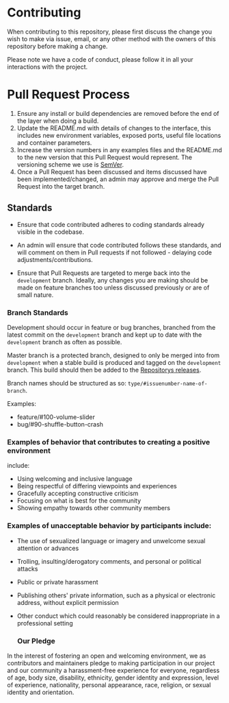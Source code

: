 # Contributing

When contributing to this repository, please first discuss the change you wish to make via issue,
email, or any other method with the owners of this repository before making a change. 

Please note we have a code of conduct, please follow it in all your interactions with the project.

# Pull Request Process

1. Ensure any install or build dependencies are removed before the end of the layer when doing a 
   build.
2. Update the README.md with details of changes to the interface, this includes new environment 
   variables, exposed ports, useful file locations and container parameters.
3. Increase the version numbers in any examples files and the README.md to the new version that this
   Pull Request would represent. The versioning scheme we use is [SemVer](http://semver.org/).
4. Once a Pull Request has been discussed and items discussed have been implemented/changed, an admin may approve and merge the Pull    Request into the target branch.

## Standards

* Ensure that code contributed adheres to coding standards already visible in the codebase. 
 * An admin will ensure that code contributed follows these standards, and will comment on them in Pull requests if not followed - delaying code adjustments/contributions.

* Ensure that Pull Requests are targeted to merge back into the `development` branch. Ideally, any changes you are making should be made on feature branches too unless discussed previously or are of small nature.

### Branch Standards

Development should occur in feature or bug branches, branched from the latest commit on the `development` branch and kept up to date with the `development` branch as often as possible. 

Master branch is a protected branch, designed to only be merged into from `development` when a stable build is produced and tagged on the `development` branch. This build should then be added to the [Repositorys releases](https://github.com/KieranBond/MiniSpotify/releases).

Branch names should be structured as so: `type/#issuenumber-name-of-branch`.

Examples:
 * feature/#100-volume-slider
 * bug/#90-shuffle-button-crash

### Examples of behavior that contributes to creating a positive environment
include:

* Using welcoming and inclusive language
* Being respectful of differing viewpoints and experiences
* Gracefully accepting constructive criticism
* Focusing on what is best for the community
* Showing empathy towards other community members

### Examples of unacceptable behavior by participants include:

* The use of sexualized language or imagery and unwelcome sexual attention or
advances
* Trolling, insulting/derogatory comments, and personal or political attacks
* Public or private harassment
* Publishing others' private information, such as a physical or electronic
  address, without explicit permission
* Other conduct which could reasonably be considered inappropriate in a
  professional setting
  
  ### Our Pledge

In the interest of fostering an open and welcoming environment, we as
contributors and maintainers pledge to making participation in our project and
our community a harassment-free experience for everyone, regardless of age, body
size, disability, ethnicity, gender identity and expression, level of experience,
nationality, personal appearance, race, religion, or sexual identity and
orientation.
